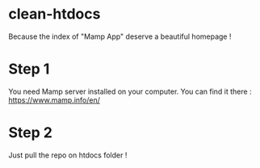 # clean-htdocs
Because the index of "Mamp App" deserve a beautiful homepage !

# Step 1
You need Mamp server installed on your computer. 
You can find it there : https://www.mamp.info/en/

# Step 2
Just pull the repo on htdocs folder !
